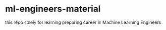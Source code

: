 # ml-engineers-material
this repo solely for learning preparing career in Machine Learning Engineers 
